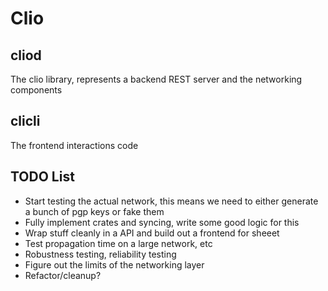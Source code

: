 # Clio

## cliod
The clio library, represents a backend REST server and the networking components

## clicli
The frontend interactions code

## TODO List

- Start testing the actual network, this means we need to either generate a bunch of pgp keys or fake them
- Fully implement crates and syncing, write some good logic for this
- Wrap stuff cleanly in a API and build out a frontend for sheeet
- Test propagation time on a large network, etc
- Robustness testing, reliability testing
- Figure out the limits of the networking layer
- Refactor/cleanup?